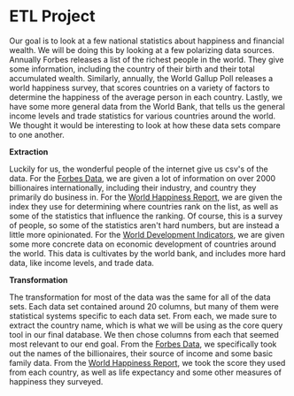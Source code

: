# ETL Project

Our goal is to look at a few national statistics about happiness and financial wealth. We will be doing this by looking at a few polarizing data sources. Annually Forbes releases a list of the richest people in the world. They give some information, including the country of their birth and their total accumulated wealth. Similarly, annually, the World Gallup Poll releases a world happiness survey, that scores countries on a variety of factors to determine the happiness of the average person in each country. Lastly, we have some more general data from the World Bank, that tells us the general income levels and trade statistics for various countries around the world. We thought it would be interesting to look at how these data sets compare to one another. 

**Extraction**

Luckily for us, the wonderful people of the internet give us csv's of the data. For the [Forbes Data](https://www.kaggle.com/alexanderbader/forbes-billionaires-2021-30), we are given a lot of information on over 2000 billionaires internationally, including their industry, and country they primarily do business in. For the [World Happiness Report](https://www.kaggle.com/ajaypalsinghlo/world-happiness-report-2021), we are given the index they use for determining where countries rank on the list, as well as some of the statistics that influence the ranking. Of course, this is a survey of people, so some of the statistics aren't hard numbers, but are instead a little more opinionated. For the [World Development Indicators](kaggle.com/worldbank/world-development-indicators), we are given some more concrete data on economic development of countries around the world. This data is cultivates by the world bank, and includes more hard data, like income levels, and trade data. 

**Transformation**

The transformation for most of the data was the same for all of the data sets. Each data set contained around 20 columns, but many of them were statistical systems specific to each data set. From each, we made sure to extract the country name, which is what we will be using as the core query tool in our final database. We then chose columns from each that seemed most relevant to our end goal. From the [Forbes Data](https://www.kaggle.com/alexanderbader/forbes-billionaires-2021-30), we specifically took out the names of the billionaires, their source of income and some basic family data. From the [World Happiness Report](https://www.kaggle.com/ajaypalsinghlo/world-happiness-report-2021), we took the score they used from each country, as well as life expectancy and some other measures of happiness they surveyed. 